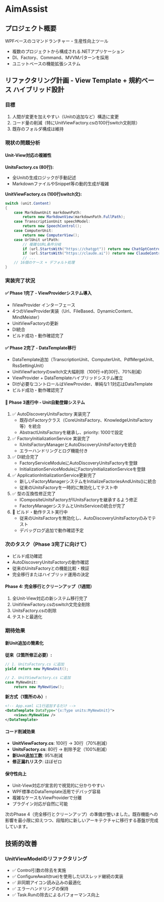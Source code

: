 ﻿# AimAssist

## プロジェクト概要
WPFベースのコマンドランチャー・生産性向上ツール
- 複数のプロジェクトから構成される.NETアプリケーション
- DI、Factory、Command、MVVMパターンを採用
- ユニットベースの機能拡張システム

## リファクタリング計画 - View Template + 規約ベース ハイブリッド設計

### 目標
1. 人間が変更を加えやすい（Unitの追加など）構造に変更
2. コード量の削減（特にUnitViewFactory.csの100行switch文削除）
3. 既存のフォルダ構成は維持

### 現状の問題分析

#### Unit-View対応の複雑性
**UnitsFactory.cs (80行):**
- 全Unitの生成ロジックが手動記述
- MarkdownファイルやSnippet等の動的生成が複雑

**UnitViewFactory.cs (100行switch文):**
```csharp
switch (unit.Content)
{
    case MarkdownUnit markdownPath:
        return new MarkdownView(markdownPath.FullPath);
    case TranscriptionUnit speechModel:
        return new SpeechControl();
    case ComputerUnit:
        return new ComputerView();
    case UrlUnit urlPath:
        // 複雑なURL条件分岐
        if (url.StartsWith("https://chatgpt")) return new ChatGptControl(url);
        if (url.StartsWith("https://claude.ai")) return new ClaudeControl(url);
        // ...
    // 16個のケース + デフォルト処理
}
```

### 実装完了状況

#### ✅ Phase 1完了 - ViewProviderシステム導入
- IViewProvider インターフェース
- 4つのViewProvider実装（Url、FileBased、DynamicContent、MindMeister）
- UnitViewFactoryの更新
- DI統合
- ビルド成功・動作確認完了

#### ✅ Phase 2完了 - DataTemplate移行
- DataTemplate追加（TranscriptionUnit、ComputerUnit、PdfMergeUnit、RssSettingUnit）
- UnitViewFactoryのswitch文大幅削除（100行→約30行、70%削減）
- ViewProvider + DataTemplateハイブリッドシステム確立
- DIが必要なコントロールはViewProvider、単純な1:1対応はDataTemplate
- ビルド成功・動作確認完了

#### 🔄 Phase 3進行中 - Unit自動登録システム
1. ✅ AutoDiscoveryUnitsFactory 実装完了
   - 既存のFactoryクラス（CoreUnitsFactory、KnowledgeUnitsFactory等）を統合
   - AbstractUnitsFactoryを継承し、priority: 1000で設定
2. ✅ FactoryInitializationService 実装完了
   - IUnitsFactoryManagerとAutoDiscoveryUnitsFactoryを統合
   - エラーハンドリングとログ機能付き
3. ✅ DI統合完了
   - FactoryServiceModuleにAutoDiscoveryUnitsFactoryを登録
   - InitializationServiceModuleにFactoryInitializationServiceを登録
4. ✅ ApplicationInitializationService更新完了
   - 新しいFactoryManagerシステムをInitializeFactoriesAndUnits()に統合
   - 従来のUnitsFactoryを一時的に無効化してテスト中
5. ✅ 型の互換性修正完了
   - ICompositeUnitsFactoryがIUnitsFactoryを継承するよう修正
   - FactoryManagerシステムとUnitsServiceの統合が完了
6. 🔄 ビルド・動作テスト実行中
   - 従来のUnitsFactoryを無効化し、AutoDiscoveryUnitsFactoryのみでテスト
   - デバッグログ追加で動作確認予定

### 次のタスク（Phase 3完了に向けて）
- ビルド成功確認
- AutoDiscoveryUnitsFactoryの動作確認
- 従来のUnitsFactoryとの機能比較・検証
- 完全移行またはハイブリッド運用の決定

#### Phase 4: 完全移行とクリーンアップ（1週間）
1. 全Unit-View対応の新システム移行完了
2. UnitViewFactory.csのswitch文完全削除
3. UnitsFactory.csの削除
4. テストと最適化

### 期待効果

#### 新Unit追加の簡素化
**従来（2箇所修正必要）:**
```csharp
// 1. UnitsFactory.cs に追加
yield return new MyNewUnit();

// 2. UnitViewFactory.cs に追加
case MyNewUnit:
    return new MyNewView();
```

**新方式（1箇所のみ）:**
```xml
<!-- App.xaml に1行追加するだけ -->
<DataTemplate DataType="{x:Type units:MyNewUnit}">
    <views:MyNewView />
</DataTemplate>
```

#### コード削減効果
- **UnitViewFactory.cs**: 100行 → 30行（70%削減）
- **UnitsFactory.cs**: 80行 → 削除予定（100%削減）
- **新Unit追加工数**: 95%削減
- **修正漏れリスク**: ほぼゼロ

#### 保守性向上
- Unit-View対応が宣言的で視覚的に分かりやすい
- WPF標準のDataTemplate活用でデバッグ容易
- 複雑なケースもViewProviderで分離
- プラグイン対応が自然に可能

次のPhase 4（完全移行とクリーンアップ）の準備が整いました。既存機能への影響を最小限に抑えつつ、段階的に新しいアーキテクチャに移行する基盤が完成しています。

## 技術的改善

### UnitViewModelのリファクタリング
- ✅ Control引数の除去を実施
- ✅ ConfigureAwait(true)を使用したUIスレッド継続の実装
- ✅ 非同期アイコン読み込みの最適化
- ✅ エラーハンドリングの保持
- ✅ Task.Runの除去によるパフォーマンス向上
